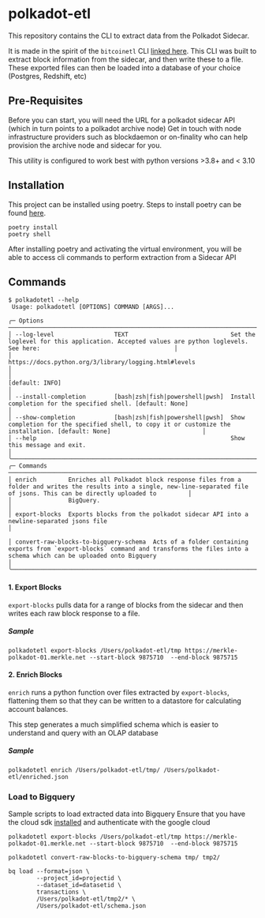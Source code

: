 # polkadot-etl

This repository contains the CLI to extract data from the Polkadot Sidecar.

It is made in the spirit of the `bitcoinetl` CLI [linked
here](https://github.com/blockchain-etl/bitcoin-etl). This CLI was built to
extract block information from the sidecar, and then write these to a file. These exported files can then be loaded into a database of your choice (Postgres, Redshift, etc)

## Pre-Requisites
Before you can start, you will need the URL for a polkadot sidecar API (which in turn points to a polkadot archive node)
Get in touch with node infrastructure providers such as blockdaemon or on-finality who can help provision the archive node and sidecar for you.

This utility is configured to work best with python versions >3.8+ and < 3.10

## Installation

This project can be installed using poetry. Steps to install poetry can be found <a href="https://python-poetry.org/docs/#installing-with-the-official-installer">here</a>.

```
poetry install
poetry shell
```

After installing poetry and activating the virtual environment, you will be able to access cli commands to perform extraction from a Sidecar API  

## Commands

```
$ polkadotetl --help
 Usage: polkadotetl [OPTIONS] COMMAND [ARGS]...                                                                                                                                             
                                                                                                                                                                                            
╭─ Options ────────────────────────────────────────────────────────────────────────────────────────────────────────────────────────────────────────────────────────────────────────────────╮
│ --log-level                 TEXT                             Set the loglevel for this application. Accepted values are python loglevels. See here:                                      │
│                                                              https://docs.python.org/3/library/logging.html#levels                                                                       │
│                                                              [default: INFO]                                                                                                             │
│ --install-completion        [bash|zsh|fish|powershell|pwsh]  Install completion for the specified shell. [default: None]                                                                 │
│ --show-completion           [bash|zsh|fish|powershell|pwsh]  Show completion for the specified shell, to copy it or customize the installation. [default: None]                          │
│ --help                                                       Show this message and exit.                                                                                                 │
╰──────────────────────────────────────────────────────────────────────────────────────────────────────────────────────────────────────────────────────────────────────────────────────────╯
╭─ Commands ───────────────────────────────────────────────────────────────────────────────────────────────────────────────────────────────────────────────────────────────────────────────╮
│ enrich         Enriches all Polkadot block response files from a folder and writes the results into a single, new-line-separated file of jsons. This can be directly uploaded to         │
│                BigQuery.                                                                                                                                                                 │
│ export-blocks  Exports blocks from the polkadot sidecar API into a newline-separated jsons file                                                                                          │

│ convert-raw-blocks-to-bigquery-schema  Acts of a folder containing exports from `export-blocks` command and transforms the files into a schema which can be uploaded onto Bigquery                                                                                          │
╰──────────────────────────────────────────────────────────────────────────────────────────────────────────────────────────────────────────────────────────────────────────────────────────╯
```

#### 1. Export Blocks
`export-blocks` pulls data for a range of blocks from the sidecar and then writes each raw block response to a file.

##### Sample 
```
polkadotetl export-blocks /Users/polkadot-etl/tmp https://merkle-polkadot-01.merkle.net --start-block 9875710  --end-block 9875715
```

#### 2. Enrich Blocks
`enrich` runs a python function over files extracted by `export-blocks`, flattening them so that they can be written to a datastore for calculating account balances.

This step generates a much simplified schema which is easier to understand and query with an OLAP database
##### Sample
```
polkadotetl enrich /Users/polkadot-etl/tmp/ /Users/polkadot-etl/enriched.json
```

### Load to Bigquery
Sample scripts to load extracted data into Bigquery
Ensure that you have the cloud sdk <a href='https://cloud.google.com/sdk/docs/install'>installed</a> and authenticate with the google cloud

```
polkadotetl export-blocks /Users/polkadot-etl/tmp https://merkle-polkadot-01.merkle.net --start-block 9875710  --end-block 9875715
```

```
polkadotetl convert-raw-blocks-to-bigquery-schema tmp/ tmp2/
```

```
bq load --format=json \
        --project_id=projectid \
        --dataset_id=datasetid \
        transactions \
        /Users/polkadot-etl/tmp2/* \
        /Users/polkadot-etl/schema.json
```

